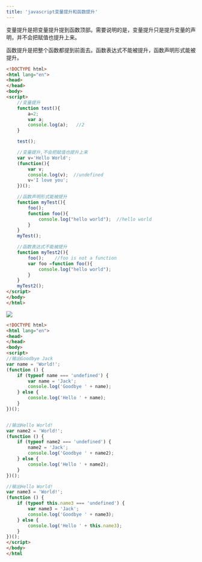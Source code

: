 ```yaml
---
title: 'javascript变量提升和函数提升'
---   
```

变量提升是把变量提升提到函数顶部。需要说明的是，变量提升只是提升变量的声明，并不会把赋值也提升上来。   

函数提升是把整个函数都提到前面去。函数表达式不能被提升，函数声明形式能被提升。

```html
<!DOCTYPE html>
<html lang="en">
<head>
</head>
<body>
<script>
    //变量提升
    function test(){
        a=2;
        var a;
        console.log(a);   //2
    }

    test();

    //变量提升,不会把赋值也提升上来
    var v='Hello World';
    (function(){
        var v;
        console.log(v);  //undefined
        v='I love you';
    })();

    //函数声明形式能被提升
    function myTest(){
        foo();
        function foo(){
            console.log("hello world");  //hello world
        }
    }
    myTest();

    //函数表达式不能被提升
    function myTest2(){
        foo();    //foo is not a function
        var foo =function foo(){
            console.log("hello world");
        }
    }
    myTest2();
</script>
</body>
</html>
```
  

![](https://img-blog.csdn.net/20170920170333045?watermark/2/text/aHR0cDovL2Jsb2cuY3Nkbi5uZXQveHV0b25nYmFv/font/5a6L5L2T/fontsize/400/fill/I0JBQkFCMA/dissolve/70/gravity/Center)

```html
<!DOCTYPE html>  
<html lang="en">  
<head>  
</head>  
<body>  
<script>  
//输出Goodbye Jack
var name = 'World!';
(function () {
    if (typeof name === 'undefined') {
        var name = 'Jack';
        console.log('Goodbye ' + name);
    } else {
        console.log('Hello ' + name);
    }
})();


//输出Hello World!
var name2 = 'World!';
(function () {
    if (typeof name2 === 'undefined') {
        name2 = 'Jack';
        console.log('Goodbye ' + name2);
    } else {
        console.log('Hello ' + name2);
    }
})();

//输出Hello World!
var name3 = 'World!';
(function () {
    if (typeof this.name3 === 'undefined') {
        var name3 = 'Jack';
        console.log('Goodbye ' + name3);
    } else {
        console.log('Hello ' + this.name3);
    }
})();
</script>  
</body>  
</html
```